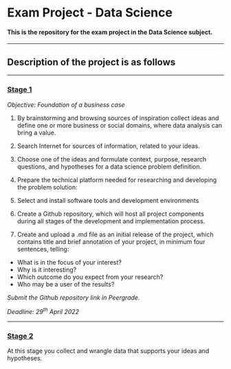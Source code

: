 # Exam Project - Data Science
#### This is the repository for the exam project in the Data Science subject.
***
## Description of the project is as follows
***
### <u>Stage 1</u>

*Objective: Foundation of a business case*

1. By brainstorming and browsing sources of inspiration collect ideas and define one or more business or social domains, where data analysis can bring a value.


2. Search Internet for sources of information, related to your ideas.


3. Choose one of the ideas and formulate context, purpose, research questions, and hypotheses for a data science problem definition.


4. Prepare the technical platform needed for researching and developing the problem solution:


5. Select and install software tools and development environments


6. Create a Github repository, which will host all project components during all stages of the development and implementation process.


7. Create and upload a .md file as an initial release of the project, which contains title and brief annotation of your project, in minimum four sentences, telling:

- What is in the focus of your interest?
- Why is it interesting?
- Which outcome do you expect from your research?
- Who may be a user of the results?

*Submit the Github repository link in Peergrade.*

*Deadline: 29<sup>th</sup> April 2022*

***

### <u>Stage 2</u>

At this stage you collect and wrangle data that supports your ideas and hypotheses.

